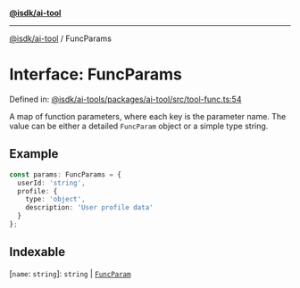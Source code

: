 [**@isdk/ai-tool**](../README.md)

***

[@isdk/ai-tool](../globals.md) / FuncParams

# Interface: FuncParams

Defined in: [@isdk/ai-tools/packages/ai-tool/src/tool-func.ts:54](https://github.com/isdk/ai-tool.js/blob/d0765f898f217d97c57c6949502b4a7bef5dce5e/src/tool-func.ts#L54)

A map of function parameters, where each key is the parameter name.
The value can be either a detailed `FuncParam` object or a simple type string.

## Example

```ts
const params: FuncParams = {
  userId: 'string',
  profile: {
    type: 'object',
    description: 'User profile data'
  }
};
```

## Indexable

\[`name`: `string`\]: `string` \| [`FuncParam`](FuncParam.md)
